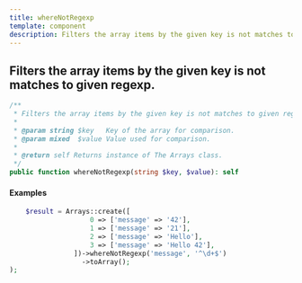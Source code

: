 ```yaml
---
title: whereNotRegexp
template: component
description: Filters the array items by the given key is not matches to given regexp.
---
```


<h2 class="font-normal text-lg">
Filters the array items by the given key is not matches to given regexp.
</h2>

```php
/**
 * Filters the array items by the given key is not matches to given regexp.
 *
 * @param string $key   Key of the array for comparison.
 * @param mixed  $value Value used for comparison.
 *
 * @return self Returns instance of The Arrays class.
 */
public function whereNotRegexp(string $key, $value): self
```

#### Examples

```php
    $result = Arrays::create([
                    0 => ['message' => '42'],
                    1 => ['message' => '21'],
                    2 => ['message' => 'Hello'],
                    3 => ['message' => 'Hello 42'],
                ])->whereNotRegexp('message', '^\d+$')
                  ->toArray();
);
```
